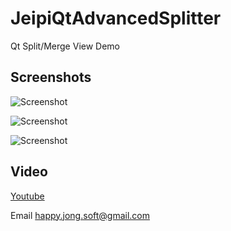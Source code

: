 # JeipiQtAdvancedSplitter
Qt Split/Merge View Demo

## Screenshots

![Screenshot](https://github.com/happyjongsoft/JeipiQtAdvancedSplitter/blob/master/Screenshot%2023-02-23%094735.png?raw=true)

![Screenshot](https://github.com/happyjongsoft/JeipiQtAdvancedSplitter/blob/master/Screenshot%2023-02-23%094743.png?raw=true)

![Screenshot](https://github.com/happyjongsoft/JeipiQtAdvancedSplitter/blob/master/Screenshot%2023-02-23%094747.png?raw=true)

## Video
[Youtube](https://www.youtube.com/watch?v=huGhh6ZNWT8)
&nbsp;

Email [happy.jong.soft@gmail.com](mailto:happy.jong.soft@gmail.com)
